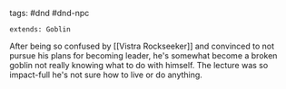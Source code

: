 tags: #dnd #dnd-npc 
```statblock
extends: Goblin
```

After being so confused by [[Vistra Rockseeker]] and convinced to not pursue his plans for becoming leader, he's somewhat become a broken goblin not really knowing what to do with himself. The lecture was so impact-full he's not sure how to live or do anything.